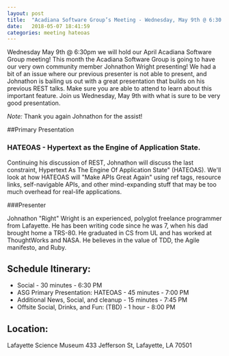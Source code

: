 ```yaml
---
layout: post
title:  "Acadiana Software Group’s Meeting - Wednesday, May 9th @ 6:30 PM"
date:   2018-05-07 18:41:59
categories: meeting hateoas
---
```

Wednesday May 9th @ 6:30pm we will hold our April Acadiana Software Group meeting! This month the Acadiana Software Group is going to have our very own community member Johnathon Wright presenting! We had a bit of an issue where our previous presenter is not able to present, and Johnathon is bailing us out with a great presentation that builds on his previous REST talks. Make sure you are able to attend to learn about this important feature. Join us Wednesday, May 9th with what is sure to be very good presentation.

*Note:* Thank you again Johnathon for the assist!

##Primary Presentation
 
### HATEOAS - Hypertext as the Engine of Application State.

Continuing his discussion of REST, Johnathon will discuss the last constraint, Hypertext As The Engine Of Application State" (HATEOAS). We'll look at how HATEOAS will "Make APIs Great Again" using ref tags, resource links, self-navigable APIs, and other mind-expanding stuff that may be too much overhead for real-life applications.

###Presenter

Johnathon "Right" Wright is an experienced, polyglot freelance programmer from Lafayette. He has been writing code since he was 7, when his dad brought home a TRS-80. He graduated in CS from UL and has worked at ThoughtWorks and NASA. He believes in the value of TDD, the Agile manifesto, and Ruby.

## Schedule Itinerary:

* Social - 30 minutes - 6:30 PM
* ASG Primary Presentation: HATEOAS - 45 minutes - 7:00 PM
* Additional News, Social, and cleanup - 15 minutes - 7:45 PM
* Offsite Social, Drinks, and Fun: (TBD) - 1 hour - 8:00 PM

## Location: 

Lafayette Science Museum
433 Jefferson St, 
Lafayette, LA 70501
